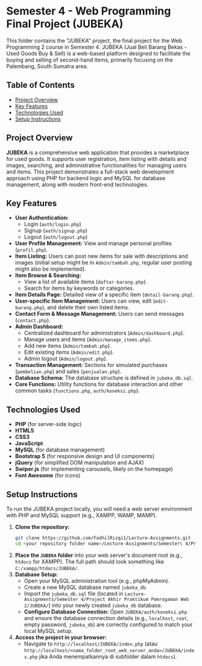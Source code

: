 # Semester 4 - Web Programming Final Project (JUBEKA)

This folder contains the "JUBEKA" project, the final project for the Web Programming 2 course in Semester 4. JUBEKA (Jual Beli Barang Bekas - Used Goods Buy & Sell) is a web-based platform designed to facilitate the buying and selling of second-hand items, primarily focusing on the Palembang, South Sumatra area.

## Table of Contents

- [Project Overview](#project-overview)
- [Key Features](#key-features)
- [Technologies Used](#technologies-used)
- [Setup Instructions](#setup-instructions)

## Project Overview

**JUBEKA** is a comprehensive web application that provides a marketplace for used goods. It supports user registration, item listing with details and images, searching, and administrative functionalities for managing users and items. This project demonstrates a full-stack web development approach using PHP for backend logic and MySQL for database management, along with modern front-end technologies.

## Key Features

-   **User Authentication:**
    -   Login (`auth/login.php`)
    -   Signup (`auth/signup.php`)
    -   Logout (`auth/logout.php`)
-   **User Profile Management:** View and manage personal profiles (`profil.php`).
-   **Item Listing:** Users can post new items for sale with descriptions and images (initial setup might be in `Admin/tambah.php`, regular user posting might also be implemented).
-   **Item Browse & Searching:**
    -   View a list of available items (`daftar-barang.php`).
    -   Search for items by keywords or categories.
-   **Item Details Page:** Detailed view of a specific item (`detail-barang.php`).
-   **User-specific Item Management:** Users can view, edit (`edit-barang.php`), and delete their own listed items.
-   **Contact Form & Message Management:** Users can send messages (`contact.php`).
-   **Admin Dashboard:**
    -   Centralized dashboard for administrators (`Admin/dashboard.php`).
    -   Manage users and items (`Admin/manage_items.php`).
    -   Add new items (`Admin/tambah.php`).
    -   Edit existing items (`Admin/edit.php`).
    -   Admin logout (`Admin/logout.php`).
-   **Transaction Management:** Sections for simulated purchases (`pembelian.php`) and sales (`penjualan.php`).
-   **Database Schema:** The database structure is defined in `jubeka_db.sql`.
-   **Core Functions:** Utility functions for database interaction and other common tasks (`functions.php`, `auth/koneksi.php`).

## Technologies Used

* **PHP** (for server-side logic)
* **HTML5**
* **CSS3**
* **JavaScript**
* **MySQL** (for database management)
* **Bootstrap 5** (for responsive design and UI components)
* **jQuery** (for simplified DOM manipulation and AJAX)
* **Swiper.js** (for implementing carousels, likely on the homepage)
* **Font Awesome** (for icons)

## Setup Instructions

To run the JUBEKA project locally, you will need a web server environment with PHP and MySQL support (e.g., XAMPP, WAMP, MAMP).

1.  **Clone the repository:**
    ```bash
    git clone https://github.com/FadhilRizqi1/Lecture-Assignments.git
    cd <your repository folder name>/Lecture-Assignments/Semester\ 4/Project\ Akhir\ Praktikum\ Pemrogaman\ Web\ 2/
    ```
2.  **Place the `JUBEKA` folder** into your web server's document root (e.g., `htdocs` for XAMPP). The full path should look something like `C:/xampp/htdocs/JUBEKA/`.
3.  **Database Setup:**
    * Open your MySQL administration tool (e.g., phpMyAdmin).
    * Create a new MySQL database named `jubeka_db`.
    * Import the `jubeka_db.sql` file (located in `Lecture-Assignments/Semester 4/Project Akhir Praktikum Pemrogaman Web 2/JUBEKA/`) into your newly created `jubeka_db` database.
    * **Configure Database Connection:** Open `JUBEKA/auth/koneksi.php` and ensure the database connection details (e.g., `localhost`, `root`, empty password, `jubeka_db`) are correctly configured to match your local MySQL setup.
4.  **Access the project in your browser:**
    * Navigate to `http://localhost/JUBEKA/index.php` (atau `http://localhost/<nama_folder_root_web_server_anda>/JUBEKA/index.php` jika Anda menempatkannya di subfolder dalam `htdocs`).
